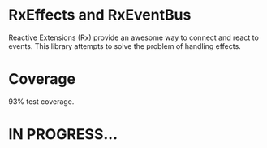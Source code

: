 # RxEffects and RxEventBus

Reactive Extensions (Rx) provide an awesome way to connect and react to events. This library attempts to solve
the problem of handling effects.

# Coverage
93% test coverage.

# IN PROGRESS...